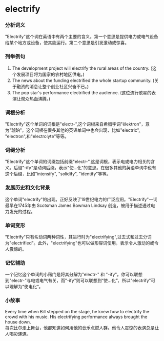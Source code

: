 # electrify

### 分析词义

  

"Electrify"这个词在英语中有两个主要的含义。第一个意思是提供电力或电气设备给某个地方或设备，使其能运行。第二个意思是引发激动或惊喜。

  

### 列举例句

  

1.  The development project will electrify the rural areas of the country. (这个发展项目将为国家的农村地区供电。)
2.  The news about the funding electrified the whole startup community. (关于融资的消息让整个创业社区兴奋不已。)
3.  The pop star's performance electrified the audience. (这位流行歌星的表演让观众热血沸腾。)

  

### 词根分析

  

"Electrify"这个单词的词根是"electr-",这个词根来自希腊字词"ēlektron"，意为"琥珀"。这个词根在很多其他的英语单词中也会出现，比如"electric", "electron",和"electrolyte"等等。

  

### 词缀分析

  

"Electrify"这个单词的词缀包括前缀"electr-",这是词根，表示电或电力相关的含义。后缀"-ify"是动词后缀，表示"使...化"的意思。在很多其他的英语单词中也有这个后缀，比如"intensify", "solidify", "identify"等等。

  

### 发展历史和文化背景

  

这个单词"electrify"的出现，正好反映了19世纪电力的广泛应用。"Electrify"一词最早在1745年由 Scotsman James Bowman Lindsay 创造，被用于描述通过电力发光的过程。

  

### 单词变形

  

"Electrify"只有名动词两种词性，其进行时为"electrifying",过去式和过去分词为"electrified"。此外，"electrifying"也可以做形容词使用，表示令人激动的或令人震惊的。

  

### 记忆辅助

  

一个记忆这个单词的小窍门是将其分解为"electr-" 和 "-ify"。你可以联想到"electr-"与电或电气有关，而"-ify"则可以联想到“使...化”，所以"electrify"可以理解为“使电化”。

  

### 小故事

  

Every time when Bill stepped on the stage, he knew how to electrify the crowd with his music. His electrifying performance always brought the house down.  
每次比尔走上舞台，他都知道如何用他的音乐点燃人群。他令人震惊的表演总是让人喝彩连连。
